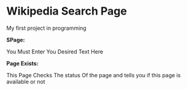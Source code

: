 # Wikipedia Search Page
My first project in programming

**SPage:**

You Must Enter You Desired Text Here

**Page Exists:**

This Page Checks The status Of the page and tells you if this page is available or not
